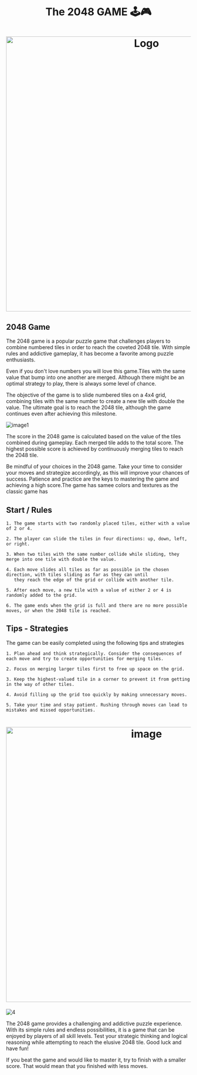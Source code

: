 <h1 align="center" >The 2048 GAME 🕹️🎮</h1>


<h1 align="center" ><img src="https://github.com/MANISH-SAHANI/The-2048-Game/assets/91081774/48c20d0e-21d1-42fe-8f6e-502d4bc16fef" alt="Logo" width="750" /></h1>

<h2>2048 Game </h2> 

The 2048 game is a popular puzzle game that challenges players to combine numbered tiles in order to reach the coveted 2048 tile. With simple rules and addictive gameplay, it has become a favorite among puzzle enthusiasts.

Even if you don't love numbers you will love this game.Tiles with the same value that bump into one another are merged. Although there might be an optimal strategy to play, there is always some level of chance.

The objective of the game is to slide numbered tiles on a 4x4 grid, combining tiles with the same number to create a new tile with double the value. The ultimate goal is to reach the 2048 tile, although the game continues even after achieving this milestone.

![image1](https://github.com/MANISH-SAHANI/The-2048-Game/assets/91081774/8ed14ea6-d8bb-4d94-9805-12deddc29c1d)

The score in the 2048 game is calculated based on the value of the tiles combined during gameplay. Each merged tile adds to the total score. The highest possible score is achieved by continuously merging tiles to reach the 2048 tile.  

Be mindful of your choices in the 2048 game. Take your time to consider your moves and strategize accordingly, as this will improve your chances of success. Patience and practice are the keys to mastering the game and achieving a high score.The game has samee colors and textures as the classic game has

<h2>Start / Rules </h2>
  
```
1. The game starts with two randomly placed tiles, either with a value of 2 or 4.

2. The player can slide the tiles in four directions: up, down, left, or right.

3. When two tiles with the same number collide while sliding, they merge into one tile with double the value.

4. Each move slides all tiles as far as possible in the chosen direction, with tiles sliding as far as they can until
   they reach the edge of the grid or collide with another tile.

5. After each move, a new tile with a value of either 2 or 4 is randomly added to the grid.

6. The game ends when the grid is full and there are no more possible moves, or when the 2048 tile is reached.
```

<h2>Tips - Strategies </h2>

The game can be easily completed using the following tips and strategies 

```
1. Plan ahead and think strategically. Consider the consequences of each move and try to create opportunities for merging tiles.

2. Focus on merging larger tiles first to free up space on the grid.

3. Keep the highest-valued tile in a corner to prevent it from getting in the way of other tiles.

4. Avoid filling up the grid too quickly by making unnecessary moves.

5. Take your time and stay patient. Rushing through moves can lead to mistakes and missed opportunities.
```

<h1 align="center" ><img src="https://github.com/MANISH-SAHANI/The-2048-Game/assets/91081774/fcb7b1f2-ef65-4f88-817f-3a40105b8718" alt="image" width="750" /></h1>

![4](https://github.com/MANISH-SAHANI/The-2048-Game/assets/91081774/015e721a-9678-408a-b834-ef6c19aac3a7)


The 2048 game provides a challenging and addictive puzzle experience. With its simple rules and endless possibilities, it is a game that can be enjoyed by players of all skill levels. Test your strategic thinking and logical reasoning while attempting to reach the elusive 2048 tile. Good luck and have fun!  


If you beat the game and would like to master it, try to finish with a smaller score. That would mean that you finished with less moves.
